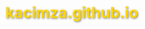 # kacimza.github.io
<!DOCTYPE html>
<html lang="tr">
<head>
    <meta charset="UTF-8">
    <meta name="viewport" content="width=device-width, initial-scale=1.0">
    <title>Fenerbahçe Kongre İmza Takip Sistemi</title>
    <style>
        * {
            margin: 0;
            padding: 0;
            box-sizing: border-box;
        }

        body {
            font-family: 'Segoe UI', Tahoma, Geneva, Verdana, sans-serif;
            background: linear-gradient(135deg, #003366 0%, #001a33 50%, #000d1a 100%);
            min-height: 100vh;
            color: white;
            overflow-x: hidden;
        }

        .container {
            max-width: 1200px;
            margin: 0 auto;
            padding: 20px;
        }

        header {
            text-align: center;
            padding: 40px 0;
            background: rgba(255, 215, 0, 0.1);
            backdrop-filter: blur(10px);
            border-radius: 20px;
            margin-bottom: 40px;
            border: 2px solid #FFD700;
        }

        .logo {
            width: 120px;
            height: 120px;
            background: #FFD700;
            border-radius: 50%;
            margin: 0 auto 20px;
            display: flex;
            align-items: center;
            justify-content: center;
            box-shadow: 0 10px 30px rgba(255, 215, 0, 0.3);
            overflow: hidden;
        }

        .logo svg {
            width: 80px;
            height: 80px;
        }

        h1 {
            font-size: 2.5rem;
            color: #FFD700;
            margin-bottom: 10px;
            text-shadow: 2px 2px 4px rgba(0,0,0,0.5);
        }

        .subtitle {
            font-size: 1.2rem;
            color: rgba(255, 255, 255, 0.8);
            margin-bottom: 20px;
        }

        .main-counter {
            background: rgba(255, 215, 0, 0.1);
            backdrop-filter: blur(15px);
            border-radius: 25px;
            padding: 50px;
            text-align: center;
            margin: 40px 0;
            border: 3px solid #FFD700;
            box-shadow: 0 20px 60px rgba(255, 215, 0, 0.2);
            position: relative;
            overflow: hidden;
        }

        .main-counter::before {
            content: '';
            position: absolute;
            top: -50%;
            left: -50%;
            width: 200%;
            height: 200%;
            background: linear-gradient(45deg, transparent, rgba(255, 215, 0, 0.1), transparent);
            animation: shimmer 3s infinite;
        }

        @keyframes shimmer {
            0% { transform: translateX(-100%) translateY(-100%) rotate(45deg); }
            100% { transform: translateX(100%) translateY(100%) rotate(45deg); }
        }

        .counter-label {
            font-size: 1.5rem;
            color: rgba(255, 255, 255, 0.9);
            margin-bottom: 20px;
            position: relative;
            z-index: 2;
        }

        .counter-number {
            font-size: 5rem;
            font-weight: bold;
            color: #FFD700;
            text-shadow: 3px 3px 6px rgba(0,0,0,0.5);
            margin-bottom: 20px;
            position: relative;
            z-index: 2;
            animation: pulse 2s infinite;
        }

        @keyframes pulse {
            0%, 100% { transform: scale(1); }
            50% { transform: scale(1.05); }
        }

        .last-update {
            font-size: 1.1rem;
            color: rgba(255, 255, 255, 0.7);
            position: relative;
            z-index: 2;
        }

        .progress-section {
            background: rgba(255, 255, 255, 0.1);
            backdrop-filter: blur(10px);
            border-radius: 20px;
            padding: 40px;
            margin: 40px 0;
            border: 1px solid rgba(255, 215, 0, 0.3);
        }

        .progress-title {
            font-size: 1.8rem;
            color: #FFD700;
            margin-bottom: 30px;
            text-align: center;
        }

        .progress-bar-container {
            background: rgba(0, 0, 0, 0.3);
            border-radius: 15px;
            height: 30px;
            margin-bottom: 20px;
            overflow: hidden;
            border: 2px solid rgba(255, 215, 0, 0.3);
        }

        .progress-bar {
            background: linear-gradient(90deg, #FFD700, #FFA500);
            height: 100%;
            border-radius: 15px;
            transition: width 0.5s ease;
            position: relative;
            overflow: hidden;
        }

        .progress-bar::after {
            content: '';
            position: absolute;
            top: 0;
            left: -100%;
            width: 100%;
            height: 100%;
            background: linear-gradient(90deg, transparent, rgba(255,255,255,0.3), transparent);
            animation: loading 2s infinite;
        }

        @keyframes loading {
            0% { left: -100%; }
            100% { left: 100%; }
        }

        .progress-text {
            text-align: center;
            font-size: 1.2rem;
            color: rgba(255, 255, 255, 0.9);
        }

        .stats-grid {
            display: grid;
            grid-template-columns: repeat(auto-fit, minmax(250px, 1fr));
            gap: 30px;
            margin: 40px 0;
        }

        .stat-card {
            background: rgba(255, 215, 0, 0.1);
            backdrop-filter: blur(10px);
            border-radius: 15px;
            padding: 30px;
            text-align: center;
            border: 1px solid rgba(255, 215, 0, 0.3);
            transition: transform 0.3s ease;
        }

        .stat-card:hover {
            transform: translateY(-5px);
            box-shadow: 0 15px 35px rgba(255, 215, 0, 0.2);
        }

        .stat-number {
            font-size: 2.5rem;
            font-weight: bold;
            color: #FFD700;
            margin-bottom: 10px;
        }

        .stat-label {
            font-size: 1.1rem;
            color: rgba(255, 255, 255, 0.8);
        }

        .info-section {
            background: rgba(255, 255, 255, 0.05);
            backdrop-filter: blur(5px);
            border-radius: 15px;
            padding: 30px;
            margin: 40px 0;
            border-left: 5px solid #FFD700;
        }

        .info-title {
            font-size: 1.5rem;
            color: #FFD700;
            margin-bottom: 15px;
        }

        .info-text {
            color: rgba(255, 255, 255, 0.8);
            line-height: 1.6;
            margin-bottom: 10px;
        }

        .live-indicator {
            display: inline-flex;
            align-items: center;
            gap: 10px;
            background: rgba(255, 0, 0, 0.2);
            padding: 10px 20px;
            border-radius: 25px;
            border: 1px solid #ff0000;
            margin: 20px 0;
        }

        .live-dot {
            width: 12px;
            height: 12px;
            background: #ff0000;
            border-radius: 50%;
            animation: blink 1s infinite;
        }

        @keyframes blink {
            0%, 50% { opacity: 1; }
            51%, 100% { opacity: 0.3; }
        }

        footer {
            text-align: center;
            padding: 30px 0;
            color: rgba(255, 255, 255, 0.6);
            border-top: 1px solid rgba(255, 215, 0, 0.2);
            margin-top: 60px;
        }

        @media (max-width: 768px) {
            .counter-number {
                font-size: 3.5rem;
            }
            
            h1 {
                font-size: 2rem;
            }
            
            .main-counter {
                padding: 30px 20px;
            }
        }
    </style>
</head>
<body>
    <div class="container">
        <header>
            <div class="logo">
                <svg viewBox="0 0 100 100" xmlns="http://www.w3.org/2000/svg">
                    <!-- Fenerbahçe logosu temsili -->
                    <circle cx="50" cy="50" r="45" fill="#003366" stroke="#FFD700" stroke-width="3"/>
                    <circle cx="50" cy="35" r="12" fill="#FFD700"/>
                    <rect x="40" y="47" width="20" height="25" fill="#FFD700" rx="2"/>
                    <text x="50" y="56" text-anchor="middle" fill="#003366" font-size="8" font-weight="bold">FB</text>
                    <text x="50" y="85" text-anchor="middle" fill="#FFD700" font-size="6" font-weight="bold">1907</text>
                </svg>
            </div>
            <h1>Fenerbahçe Kongre İmza Takip Sistemi</h1>
            <p class="subtitle">Olağanüstü Genel Kurul Çağrısı İçin Toplanan İmzalar</p>
            <div class="live-indicator">
                <div class="live-dot"></div>
                <span>CANLI TAKİP</span>
            </div>
        </header>

        <div class="main-counter">
            <div class="counter-label">Toplanan Noter Onaylı İmza Sayısı</div>
            <div class="counter-number" id="signatureCount">13,486</div>
            <div class="last-update">Son Güncelleme: <span id="lastUpdate"></span></div>
        </div>

        <div class="progress-section">
            <h3 class="progress-title">İlerleme Durumu</h3>
            <div class="progress-bar-container">
                <div class="progress-bar" id="progressBar"></div>
            </div>
            <div class="progress-text">
                Gerekli imza sayısına ulaşma oranı: <span id="progressPercent">0</span>%
            </div>
        </div>

        <div class="stats-grid">
            <div class="stat-card">
                <div class="stat-number" id="remaining">0</div>
                <div class="stat-label">Hedef İçin Kalan</div>
            </div>
        </div>

        <div class="info-section">
            <h3 class="info-title">Bilgilendirme</h3>
            <p class="info-text">• Olağanüstü Genel Kurul için gerekli olan kongre üyesi imza sayısı: <strong>16,465</strong></p>
            <p class="info-text">• Tüm imzalar noter onaylı olarak toplanmaktadır</p>
            <p class="info-text">• İmza toplama süreci devam etmektedir</p>
            <p class="info-text">• Sayfa otomatik olarak güncellenmektedir</p>
        </div>

        <footer>
            <p>Bu sayfa kongre üyeleri tarafından oluşturulmuş bilgilendirme amaçlı bir takip sistemidir.</p>
            <p>© 2025 - Fenerbahçe Kongre Üyeleri</p>
        </footer>
    </div>

    <script>
        let currentSignatures = 13486;
        let targetSignatures = 16465;
        let todaySignatures = 0;
        let weekSignatures = 0;

        function updateLastUpdateTime() {
            const now = new Date();
            const timeString = now.toLocaleString('tr-TR', {
                day: '2-digit',
                month: '2-digit',
                year: 'numeric',
                hour: '2-digit',
                minute: '2-digit',
                second: '2-digit'
            });
            document.getElementById('lastUpdate').textContent = timeString;
        }

        function formatNumber(num) {
            return num.toLocaleString('tr-TR');
        }

        function updateCounter() {
            document.getElementById('signatureCount').textContent = formatNumber(currentSignatures);
            
            // Progress bar güncelleme
            const progressPercent = Math.min((currentSignatures / targetSignatures) * 100, 100);
            document.getElementById('progressBar').style.width = progressPercent + '%';
            document.getElementById('progressPercent').textContent = progressPercent.toFixed(1);
            
            // İstatistikler güncelleme
            document.getElementById('remaining').textContent = formatNumber(Math.max(targetSignatures - currentSignatures, 0));
            
            updateLastUpdateTime();
        }

        function addSignature() {
            currentSignatures++;
            
            updateCounter();
            
            // Animasyon efekti
            const counterElement = document.getElementById('signatureCount');
            counterElement.style.transform = 'scale(1.1)';
            counterElement.style.color = '#00ff00';
            
            setTimeout(() => {
                counterElement.style.transform = 'scale(1)';
                counterElement.style.color = '#FFD700';
            }, 500);
            
            console.log(`Yeni imza eklendi. Toplam: ${currentSignatures}`);
        }

        // İlk yükleme
        updateCounter();
        
        // Her 30 dakikada bir otomatik imza ekleme (30 * 60 * 1000 = 1800000 ms)
        setInterval(addSignature, 30 * 60 * 1000);
        
        // Test için her 10 saniyede bir imza eklemek isterseniz bu satırı kullanın:
        // setInterval(addSignature, 10000);
        
        // Her saniye son güncelleme zamanını yenile
        setInterval(updateLastUpdateTime, 1000);
        
        // Sayfa yüklendiğinde ilk güncelleme
        updateLastUpdateTime();
    </script>
</body>
</html>
